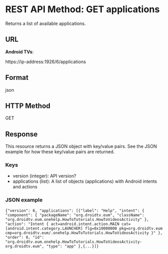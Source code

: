 # REST API Method: GET applications
Returns a list of available applications.
## URL
**Android TVs**:

https://ip-address:1926/6/applications

## Format
json
## HTTP Method
GET
## Response
This resource returns a JSON object with key/value pairs. See the JSON example for how these key/value pairs are returned.

### Keys
* version (integer): API version?
* applications (list): A list of objects (applications) with Android intents and actions
 
### JSON example
`{"version": 6,
  "applications": [{"label": "Help",
      "intent": {
        "component": {
          "packageName": "org.droidtv.eum",
          "className": "org.droidtv.eum.onehelp.HowToTutorials.HowToVideosActivity"
        },
        "action": "Intent { act=android.intent.action.MAIN cat=[android.intent.category.LAUNCHER] flg=0x10000000 pkg=org.droidtv.eum cmp=org.droidtv.eum/.onehelp.HowToTutorials.HowToVideosActivity }"
      },
      "order": 0,
      "id": "org.droidtv.eum.onehelp.HowToTutorials.HowToVideosActivity-org.droidtv.eum",
      "type": "app"
    },{...}]}`